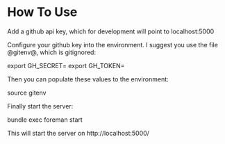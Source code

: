 How To Use
==========

Add a github api key, which for development will point to localhost:5000

Configure your github key into the environment.  I suggest you use the file @gitenv@, which
is gitignored:

  export GH_SECRET=<your github api secret>
  export GH_TOKEN=<your github key>

Then you can populate these values to the environment:

  source gitenv

Finally start the server:

  bundle exec foreman start

This will start the server on http://localhost:5000/
